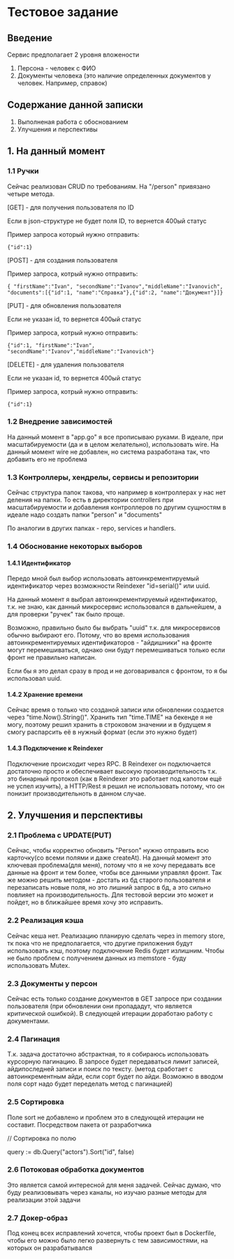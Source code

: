 # Тестовое задание

## Введение
Сервис предполагает 2 уровня вложености

1) Персона - человек с ФИО
2) Документы человека (это наличие определенных документов у человек. Например, справок)

## Содержание данной записки
1) Выполненая работа с обоснованием
2) Улучшения и перспективы

## 1. На данный момент
### 1.1 Ручки
Сейчас реализован CRUD по требованиям. На "/person" привязано четыре метода.

[GET] - для получения пользователя по ID

Если в json-структуре не будет поля ID, то вернется 400ый статус

Пример запроса который нужно отправить:

`{"id":1}`

[POST] - для создания пользователя

Пример запроса, котрый нужно отправить:

`{ "firstName":"Ivan", "secondName":"Ivanov","middleName":"Ivanovich", "documents":[{"id":1, "name":"Справка"},{"id":2, "name":"Документ"}]}`

[PUT] - для обновления пользователя

Если не указан id, то вернется 400ый статус

Пример запроса, котрый нужно отправить:

`{"id":1, "firstName":"Ivan", "secondName":"Ivanov","middleName":"Ivanovich"}`

[DELETE] - для удаления пользователя

Если не указан id, то вернется 400ый статус

Пример запроса, котрый нужно отправить:

`{"id":1}`

### 1.2 Внедрение зависимостей
На данный момент в "app.go" я все прописываю руками. В идеале, при масштабируемости (да и в целом желательно), использовать wire. На данный момент wire не добавлен, но система разработана так, что добавить его не проблема

### 1.3 Контроллеры, хендрелы, сервисы и репозитории
Сейчас структура папок такова, что например в контроллерах у нас нет деления на папки. То есть в директории controllers при масштабируемости и добавления контроллеров по другим сущностям в идеале надо создать папки "person" и "documents"

По аналогии в других папках - repo, services и handlers.

### 1.4 Обоснование некоторых выборов
#### 1.4.1 Идентификатор

Передо мной был выбор использовать автоинкрементируемый идентификатор через возможности Reindexer "id=serial()" или uuid.

На данный момент я выбрал автоинкрементируемый идентификатор, т.к. не знаю, как данный микросервис использовался в дальнейшем, а для проверки "ручек" так было проще.

Возможно, правильно было бы выбрать "uuid" т.к. для микросервисов обычно выбирают его. Потому, что во время использования автоинкрементируемых идентификаторов - "айдишники" на фронте могут перемешиваться, однако они будут перемешиваться только если фронт не правильно написан.

Если бы я это делал сразу в прод и не договаривался с фронтом, то я бы использовал uuid.

#### 1.4.2 Хранение времени
Сейчас время о только что созданой записи или обновлении создается через "time.Now().String()". Хранить тип "time.TIME" на бекенде я не могу, поэтому решил хранить в строковом значении и в будущем я смогу распарсить её в нужный формат (если это нужно будет) 

#### 1.4.3 Подключение к Reindexer

Подключение происходит через RPC. В Reindexer он подключается достаточно просто и обеспечивает высокую производительность т.к. это бинарный протокол (как в Reindexer это работает под капотом ещё не успел изучить), а HTTP/Rest я решил не использовать потому, что он понизит производительноть в данном случае.

## 2. Улучшения и перспективы
### 2.1 Проблема с UPDATE(PUT)
Сейчас, чтобы корректно обновить "Person" нужно отправить всю карточку(со всеми полями и даже createAt). На данный момент это ключевая проблема(для меня), потому что я не хочу передавать все данные на фронт и тем более, чтобы все данными управлял фронт. Так же можно решить методом - достать из бд старого пользователя и перезаписать новые поля, но это лишний запрос в бд, а это сильно повлияет на производительность. Для тестовой версии это может и пойдет, но в ближайшее время хочу это исправить.

### 2.2 Реализация кэша
Сейчас кеша нет. Реализацию планирую сделать через in memory store, тк пока что не предполагается, что другие приложения будут использовать кэш, поэтому подключение Redis будет излишним. Чтобы не было проблем с получением данных из memstore - буду использовать Mutex.

### 2.3 Документы у персон
Сейчас есть только создание документов в GET запросе при создании пользователя (при обновлении они пропададут, что является критической ошибкой). В следующей итерации доработаю работу с документами.

### 2.4 Пагинация
Т.к. задача достаточно абстрактная, то я собираюсь использовать курсорную пагинацию. В запросе будет передаваться лимит записей, айдипоследней записи и поиск по тексту. (метод сработает с автоинкрементным айди, если сорт будет по айди. Возможно в вводом поля сорт надо будет переделать метод с пагинацией)

### 2.5 Сортировка
Поле sort не добавлено и проблем это в следующей итерации не составит. Посредством пакета от разработчика

// Сортировка по полю


query := db.Query("actors").Sort("id", false)

### 2.6 Потоковая обработка документов
Это является самой интересной для меня задачей. Сейчас думаю, что буду реализовывать через каналы, но изучаю разные методы для реализации этой задачи

### 2.7 Докер-образ
Под конец всех исправлений хочется, чтобы проект был в Dockerfile, чтобы его можно было легко развернуть с тем зависимостями, на которых он разрабатывался
